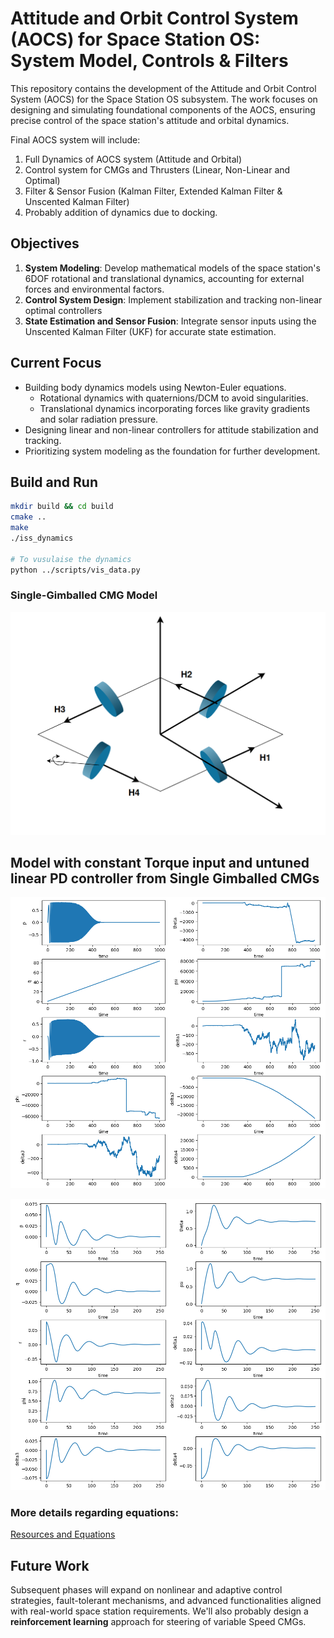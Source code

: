# Attitude and Orbit Control System (AOCS) for Space Station OS: System Model, Controls & Filters

This repository contains the development of the Attitude and Orbit Control System (AOCS) for the Space Station OS subsystem. The work focuses on designing and simulating foundational components of the AOCS, ensuring precise control of the space station's attitude and orbital dynamics.

Final AOCS system will include:

1. Full Dynamics of AOCS system (Attitude and Orbital)
2. Control system for CMGs and Thrusters (Linear, Non-Linear and Optimal)
3. Filter & Sensor Fusion (Kalman Filter, Extended Kalman Filter & Unscented Kalman Filter)
4. Probably addition of dynamics due to docking.

## Objectives
1. **System Modeling**: Develop mathematical models of the space station's 6DOF rotational and translational dynamics, accounting for external forces and environmental factors.
2. **Control System Design**: Implement stabilization and tracking non-linear optimal controllers
3. **State Estimation and Sensor Fusion**: Integrate sensor inputs using the Unscented Kalman Filter (UKF) for accurate state estimation.

## Current Focus
- Building body dynamics models using Newton-Euler equations.
  - Rotational dynamics with quaternions/DCM to avoid singularities.
  - Translational dynamics incorporating forces like gravity gradients and solar radiation pressure.
- Designing linear and non-linear controllers for attitude stabilization and tracking.
- Prioritizing system modeling as the foundation for further development.

## Build and Run
```bash
mkdir build && cd build
cmake ..
make
./iss_dynamics

# To vusulaise the dynamics
python ../scripts/vis_data.py
```

### Single-Gimballed CMG Model
![CMGs](assets/CMG.png)
## Model with constant Torque input and untuned linear PD controller from Single Gimballed CMGs
![Constant Torque Input](assets/const_inp_T.png)

![PD Controller Input](assets/PD_untuned.png)

### More details regarding equations:
[Resources and Equations](resources/)

## Future Work
Subsequent phases will expand on nonlinear and adaptive control strategies, fault-tolerant mechanisms, and advanced functionalities aligned with real-world space station requirements. We'll also probably design a **reinforcement learning** approach for steering of variable Speed CMGs.
